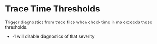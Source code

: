 # Trace Time Thresholds

Trigger diagnostics from trace files when check time in ms exceeds these thresholds.

* -1 will disable diagnostics of that severity
